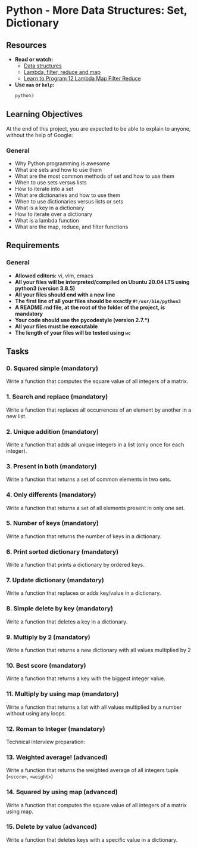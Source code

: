 # Python - More Data Structures: Set, Dictionary

## Resources
- **Read or watch:**
    - [Data structures](https://docs.python.org/3/tutorial/datastructures.html)
    - [Lambda, filter, reduce and map](https://www.learnpython.org/en/Map,_Filter,_Reduce)
    - [Learn to Program 12 Lambda Map Filter Reduce](https://www.youtube.com/watch?v=hYzwCsKGRrg)
- **Use `man` or `help`:**
    ```bash
    python3
    ```

## Learning Objectives
At the end of this project, you are expected to be able to explain to anyone, without the help of Google:

### General
- Why Python programming is awesome
- What are sets and how to use them
- What are the most common methods of set and how to use them
- When to use sets versus lists
- How to iterate into a set
- What are dictionaries and how to use them
- When to use dictionaries versus lists or sets
- What is a key in a dictionary
- How to iterate over a dictionary
- What is a lambda function
- What are the map, reduce, and filter functions

## Requirements
### General
- **Allowed editors:** vi, vim, emacs
- **All your files will be interpreted/compiled on Ubuntu 20.04 LTS using python3 (version 3.8.5)**
- **All your files should end with a new line**
- **The first line of all your files should be exactly `#!/usr/bin/python3`**
- **A README.md file, at the root of the folder of the project, is mandatory**
- **Your code should use the pycodestyle (version 2.7.\*)**
- **All your files must be executable**
- **The length of your files will be tested using `wc`**

## Tasks
### 0. Squared simple (mandatory)
Write a function that computes the square value of all integers of a matrix.

### 1. Search and replace (mandatory)
Write a function that replaces all occurrences of an element by another in a new list.

### 2. Unique addition (mandatory)
Write a function that adds all unique integers in a list (only once for each integer).

### 3. Present in both (mandatory)
Write a function that returns a set of common elements in two sets.

### 4. Only differents (mandatory)
Write a function that returns a set of all elements present in only one set.

### 5. Number of keys (mandatory)
Write a function that returns the number of keys in a dictionary.

### 6. Print sorted dictionary (mandatory)
Write a function that prints a dictionary by ordered keys.

### 7. Update dictionary (mandatory)
Write a function that replaces or adds key/value in a dictionary.

### 8. Simple delete by key (mandatory)
Write a function that deletes a key in a dictionary.

### 9. Multiply by 2 (mandatory)
Write a function that returns a new dictionary with all values multiplied by 2

### 10. Best score (mandatory)
Write a function that returns a key with the biggest integer value.

### 11. Multiply by using map (mandatory)
Write a function that returns a list with all values multiplied by a number without using any loops.

### 12. Roman to Integer (mandatory)
Technical interview preparation:

### 13. Weighted average! (advanced)
Write a function that returns the weighted average of all integers tuple (`<score>`, `<weight>`)

### 14. Squared by using map (advanced)
Write a function that computes the square value of all integers of a matrix using map.

### 15. Delete by value (advanced)
Write a function that deletes keys with a specific value in a dictionary.